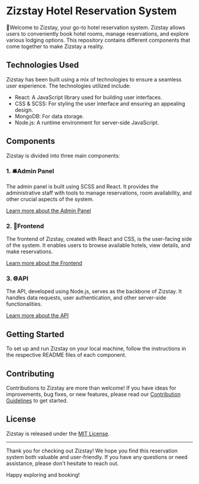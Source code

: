 # Zizstay Hotel Reservation System

🌟Welcome to Zizstay, your go-to hotel reservation system. Zizstay allows users to conveniently book hotel rooms, manage reservations, and explore various lodging options. This repository contains different components that come together to make Zizstay a reality.

## Technologies Used

Zizstay has been built using a mix of technologies to ensure a seamless user experience. The technologies utilized include:

- React: A JavaScript library used for building user interfaces.
- CSS & SCSS: For styling the user interface and ensuring an appealing design.
- MongoDB: For data storage.
- Node.js: A runtime environment for server-side JavaScript.
  
## Components

Zizstay is divided into three main components:

### 1. 🛎️Admin Panel

The admin panel is built using SCSS and React. It provides the administrative staff with tools to manage reservations, room availability, and other crucial aspects of the system.

[Learn more about the Admin Panel](./admin/README.md)

### 2. 🏨Frontend

The frontend of Zizstay, created with React and CSS, is the user-facing side of the system. It enables users to browse available hotels, view details, and make reservations.

[Learn more about the Frontend](./frontend/README.md)

### 3. 🌐API

The API, developed using Node.js, serves as the backbone of Zizstay. It handles data requests, user authentication, and other server-side functionalities.

[Learn more about the API](./api/README.md)

## Getting Started

To set up and run Zizstay on your local machine, follow the instructions in the respective README files of each component.

## Contributing

Contributions to Zizstay are more than welcome! If you have ideas for improvements, bug fixes, or new features, please read our [Contribution Guidelines](CONTRIBUTING.md) to get started.

## License

Zizstay is released under the [MIT License](LICENSE).

---

Thank you for checking out Zizstay! We hope you find this reservation system both valuable and user-friendly. If you have any questions or need assistance, please don't hesitate to reach out.

Happy exploring and booking!

